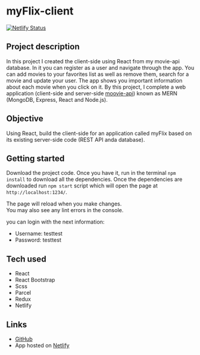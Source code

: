 # myFlix-client
[![Netlify Status](https://api.netlify.com/api/v1/badges/16176b80-eb86-4008-b9cc-602ed608f070/deploy-status)](https://app.netlify.com/sites/wichoflix-client-react/deploys)

## Project description 
In this project I created the client-side using React from my movie-api database. In it you can register as a user and navigate through the app. You can add movies to your favorites list as well as remove them, search for a movie and update your user. The app shows you important information about each movie when you click on it. 
By this project, I complete a web application (client-side and server-side [moovie-api](https://github.com/wichofly/movie-api.git)) known as MERN (MongoDB, Express, React and Node.js). 

## Objective
Using React, build the client-side for an application called myFlix based on its existing server-side code (REST API anda database). 

## Getting started
Download the project code. Once you have it, run in the terminal `npm install` to download all the dependencies. Once the dependencies are downloaded run `npm start` script which will open the page at `http://localhost:1234/`.

The page will reload when you make changes.\
You may also see any lint errors in the console.

you can login with the next information:
- Username: testtest
- Password: testtest

## Tech used  
- React
- React Bootstrap
- Scss
- Parcel
- Redux
- Netlify

## Links 
- [GitHub](https://github.com/wichofly/myFlix-client.git)
- App hosted on [Netlify](https://wichoflix-client-react.netlify.app/)
